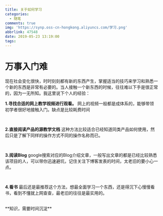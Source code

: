 ```yaml
---
title: 关于如何学习
categories:
  - 随笔
comments: true
img: 'https://synp.oss-cn-hongkong.aliyuncs.com/学习.png'
abbrlink: 47548
date: 2019-05-23 13:19:00
tags:
---
```


# 万事入门难
现在社会变化很快，时时刻刻都有新的东西产生，掌握适当的技巧来学习和熟悉一个新的东西是非常有必要的。当人接触一个新东西的时候，往往难以下手是很正常的，因为一无所知。我这里说下个人的经验：

**1.寻找合适的网上教学视频进行观看。** 
网上的视频一般都是成体系的，能够带领初学者很好地接触入门。缺点是比较耗费时间

<br/>

**2.直接阅读产品的源教学文档**
这种方法比较适合已经知道同类产品如何使用，然后只是了解下同样的操作方式不同的操作名称而已。

<br/>

**3.阅读Blog**
google搜索对应的Blog介绍文章，一般写出文章的都是已经比较熟悉该项目的人，可以带你迅速避坑，记住关注下博客发表的时间，太老旧的要小心一点。

<br/>

**4.看书**
最后还是最推荐这个方法，想最全面学习一个东西，还是得沉下心慢慢看书，看到不懂就上网查查，最老旧的往往是最实用的。

<br/>
**知识，需要时间沉淀**